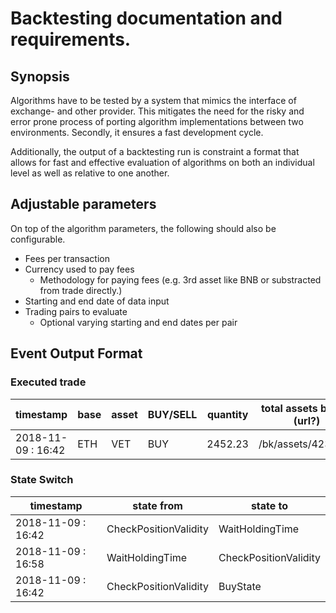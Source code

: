 # Backtesting documentation and requirements.

## Synopsis
Algorithms have to be tested by a system that mimics the interface 
of exchange- and other provider. This mitigates the need for the risky and error prone
process of porting algorithm implementations between two environments. Secondly, it ensures
a fast development cycle.
 
Additionally, the output of a backtesting run is
constraint a format that allows for fast and effective evaluation
of algorithms on both an individual level as well as relative to one another.



## Adjustable parameters
On top of the algorithm parameters, the following should also be configurable.

* Fees per transaction
* Currency used to pay fees
    * Methodology for paying fees (e.g. 3rd asset like BNB or substracted from trade directly.)
* Starting and end date of data input
* Trading pairs to evaluate
    * Optional varying starting and end dates per pair
    
## Event Output Format

### Executed trade
| timestamp             | base   | asset | BUY/SELL | quantity | total assets before (url?)| total assets after(url?)| fees |
| ---                   | ---    | ---   | ---      | ---      | ---                       | ---                     |  --- |
| 2018-11-09 : 16:42    | ETH    | VET   | BUY      | 2452.23  | /bk/assets/4234.md        | /bk/assets/4244.md      | 0.003 ETH |

### State Switch
| timestamp             | state from              | state to                |
| ---                   | ---                     | ---                     |
| 2018-11-09 : 16:42    | CheckPositionValidity   | WaitHoldingTime         |
| 2018-11-09 : 16:58    | WaitHoldingTime         | CheckPositionValidity   |
| 2018-11-09 : 16:42    | CheckPositionValidity   | BuyState                |